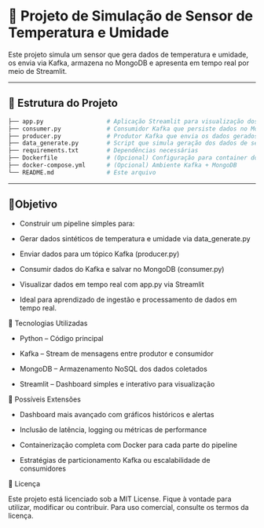 # 🔧 Projeto de Simulação de Sensor de Temperatura e Umidade

Este projeto simula um sensor que gera dados de temperatura e umidade, os envia via Kafka, armazena no MongoDB e apresenta em tempo real por meio de Streamlit.

---

## 📁 Estrutura do Projeto

```bash
├── app.py                  # Aplicação Streamlit para visualização dos dados
├── consumer.py             # Consumidor Kafka que persiste dados no MongoDB
├── producer.py             # Produtor Kafka que envia os dados gerados
├── data_generate.py        # Script que simula geração dos dados de sensores
├── requirements.txt        # Dependências necessárias
├── Dockerfile              # (Opcional) Configuração para container do app
├── docker-compose.yml      # (Opcional) Ambiente Kafka + MongoDB
└── README.md               # Este arquivo
```
---

## 🎯Objetivo

* Construir um pipeline simples para:

* Gerar dados sintéticos de temperatura e umidade via data_generate.py

* Enviar dados para um tópico Kafka (producer.py)

* Consumir dados do Kafka e salvar no MongoDB (consumer.py)

* Visualizar dados em tempo real com app.py via Streamlit

* Ideal para aprendizado de ingestão e processamento de dados em tempo real.


🧰 Tecnologias Utilizadas

* Python – Código principal

* Kafka – Stream de mensagens entre produtor e consumidor
 
* MongoDB – Armazenamento NoSQL dos dados coletados

* Streamlit – Dashboard simples e interativo para visualização

🧠 Possíveis Extensões

* Dashboard mais avançado com gráficos históricos e alertas

* Inclusão de latência, logging ou métricas de performance

* Containerização completa com Docker para cada parte do pipeline

* Estratégias de particionamento Kafka ou escalabilidade de consumidores



📄 Licença

Este projeto está licenciado sob a MIT License.
Fique à vontade para utilizar, modificar ou contribuir.
Para uso comercial, consulte os termos da licença.
